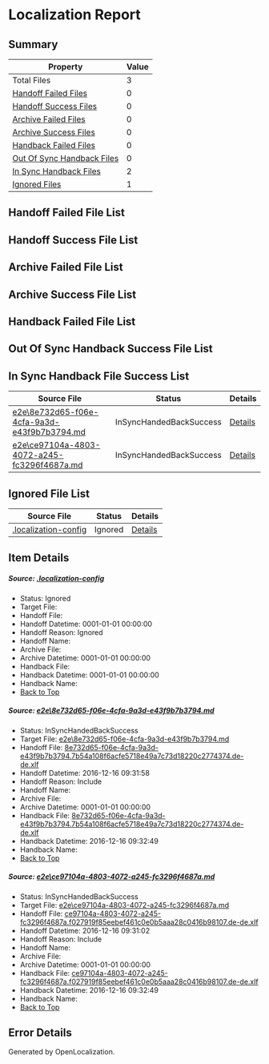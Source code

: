 # <a name='report-top'></a> Localization Report

## Summary
 Property | Value 
 -------- | ----- 
 Total Files | 3
[ Handoff Failed Files ](#handoff-failed-list)| 0
[ Handoff Success Files ](#handoff-success-list)| 0
[ Archive Failed Files ](#archive-failed-list)| 0
[ Archive Success Files ](#archive-success-list)| 0
[ Handback Failed Files ](#handback-failed-list)| 0
[ Out Of Sync Handback Files ](#outofsync-handback-success-list)| 0
[ In Sync Handback Files ](#insync-handback-success-list)| 2
[ Ignored Files ](#ignored-list)| 1

## <a name='handoff-failed-list'></a> Handoff Failed File List

## <a name='handoff-success-list'></a> Handoff Success File List

## <a name='archive-failed-list'></a> Archive Failed File List

## <a name='archive-success-list'></a> Archive Success File List

## <a name='handback-failed-list'></a> Handback Failed File List

## <a name='outofsync-handback-success-list'></a> Out Of Sync Handback Success File List

## <a name='insync-handback-success-list'></a> In Sync Handback File Success List
 Source File | Status | Details 
 ----------- | ------ | ------- 
 [e2e\8e732d65-f06e-4cfa-9a3d-e43f9b7b3794.md](https://github.com/OpenLocalizationTestOrg/ol-test0/blob/ecc13dc6bc29b1f467f86b4436912d6bc3388052/e2e/8e732d65-f06e-4cfa-9a3d-e43f9b7b3794.md) | InSyncHandedBackSuccess | [Details](#04ef72cdb2ea21fceddf8721130fcd20e73eecd31)
 [e2e\ce97104a-4803-4072-a245-fc3296f4687a.md](https://github.com/OpenLocalizationTestOrg/ol-test0/blob/ecc13dc6bc29b1f467f86b4436912d6bc3388052/e2e/ce97104a-4803-4072-a245-fc3296f4687a.md) | InSyncHandedBackSuccess | [Details](#700d2af98cc27aefde3afd0625d2fb04007a47a42)

## <a name='ignored-list'></a> Ignored File List
 Source File | Status | Details 
 ----------- | ------ | ------- 
 [.localization-config](https://github.com/OpenLocalizationTestOrg/ol-test0/blob/ecc13dc6bc29b1f467f86b4436912d6bc3388052/.localization-config) | Ignored | [Details](#cb0632cf59c1387fc1742bfb9fa3c47f87e2e5c90)

## Item Details
##### <a name='cb0632cf59c1387fc1742bfb9fa3c47f87e2e5c90'></a> Source: [.localization-config](https://github.com/OpenLocalizationTestOrg/ol-test0/blob/ecc13dc6bc29b1f467f86b4436912d6bc3388052/.localization-config)
* Status: Ignored
* Target File: 
* Handoff File: 
* Handoff Datetime: 0001-01-01 00:00:00
* Handoff Reason: Ignored
* Handoff Name: 
* Archive File: 
* Archive Datetime: 0001-01-01 00:00:00
* Handback File: 
* Handback Datetime: 0001-01-01 00:00:00
* Handback Name: 
* [Back to Top](#report-top)

##### <a name='04ef72cdb2ea21fceddf8721130fcd20e73eecd31'></a> Source: [e2e\8e732d65-f06e-4cfa-9a3d-e43f9b7b3794.md](https://github.com/OpenLocalizationTestOrg/ol-test0/blob/ecc13dc6bc29b1f467f86b4436912d6bc3388052/e2e/8e732d65-f06e-4cfa-9a3d-e43f9b7b3794.md)
* Status: InSyncHandedBackSuccess
* Target File: [e2e\8e732d65-f06e-4cfa-9a3d-e43f9b7b3794.md](https://github.com/OpenLocalizationTestOrg/ol-test0-dede/blob/7b446702b5854bf18d4d4aab9f21f1d16dc45f30/e2e/8e732d65-f06e-4cfa-9a3d-e43f9b7b3794.md)
* Handoff File: [8e732d65-f06e-4cfa-9a3d-e43f9b7b3794.7b54a108f6acfe5718e49a7c73d18220c2774374.de-de.xlf](https://github.com/OpenLocalizationTestOrg/ol-test0-handoff/blob/f167f68e77f634a7f28a842a4db8d2b9874830e1/ol-handoff/OpenLocalizationTestOrg/ol-test0-dede/xinjiang/ht/8e732d65-f06e-4cfa-9a3d-e43f9b7b3794.7b54a108f6acfe5718e49a7c73d18220c2774374.de-de.xlf)
* Handoff Datetime: 2016-12-16 09:31:58
* Handoff Reason: Include
* Handoff Name: 
* Archive File: 
* Archive Datetime: 0001-01-01 00:00:00
* Handback File: [8e732d65-f06e-4cfa-9a3d-e43f9b7b3794.7b54a108f6acfe5718e49a7c73d18220c2774374.de-de.xlf](https://github.com/OpenLocalizationTestOrg/ol-test0-handback/blob/98ad80b7043d7cb69f75fd5b2addee1bfa3a9f12/ol-handback/OpenLocalizationTestOrg/ol-test0-dede/xinjiang/ht/8e732d65-f06e-4cfa-9a3d-e43f9b7b3794.7b54a108f6acfe5718e49a7c73d18220c2774374.de-de.xlf)
* Handback Datetime: 2016-12-16 09:32:49
* Handback Name: 
* [Back to Top](#report-top)

##### <a name='700d2af98cc27aefde3afd0625d2fb04007a47a42'></a> Source: [e2e\ce97104a-4803-4072-a245-fc3296f4687a.md](https://github.com/OpenLocalizationTestOrg/ol-test0/blob/ecc13dc6bc29b1f467f86b4436912d6bc3388052/e2e/ce97104a-4803-4072-a245-fc3296f4687a.md)
* Status: InSyncHandedBackSuccess
* Target File: [e2e\ce97104a-4803-4072-a245-fc3296f4687a.md](https://github.com/OpenLocalizationTestOrg/ol-test0-dede/blob/7b446702b5854bf18d4d4aab9f21f1d16dc45f30/e2e/ce97104a-4803-4072-a245-fc3296f4687a.md)
* Handoff File: [ce97104a-4803-4072-a245-fc3296f4687a.f027919f85eebef461c0e0b5aaa28c0416b98107.de-de.xlf](https://github.com/OpenLocalizationTestOrg/ol-test0-handoff/blob/0de014109425d80f18861c94b97b816f24b5ad64/ol-handoff/OpenLocalizationTestOrg/ol-test0-dede/xinjiang/ht/ce97104a-4803-4072-a245-fc3296f4687a.f027919f85eebef461c0e0b5aaa28c0416b98107.de-de.xlf)
* Handoff Datetime: 2016-12-16 09:31:02
* Handoff Reason: Include
* Handoff Name: 
* Archive File: 
* Archive Datetime: 0001-01-01 00:00:00
* Handback File: [ce97104a-4803-4072-a245-fc3296f4687a.f027919f85eebef461c0e0b5aaa28c0416b98107.de-de.xlf](https://github.com/OpenLocalizationTestOrg/ol-test0-handback/blob/98ad80b7043d7cb69f75fd5b2addee1bfa3a9f12/ol-handback/OpenLocalizationTestOrg/ol-test0-dede/xinjiang/ht/ce97104a-4803-4072-a245-fc3296f4687a.f027919f85eebef461c0e0b5aaa28c0416b98107.de-de.xlf)
* Handback Datetime: 2016-12-16 09:32:49
* Handback Name: 
* [Back to Top](#report-top)


## Error Details

Generated by OpenLocalization.
